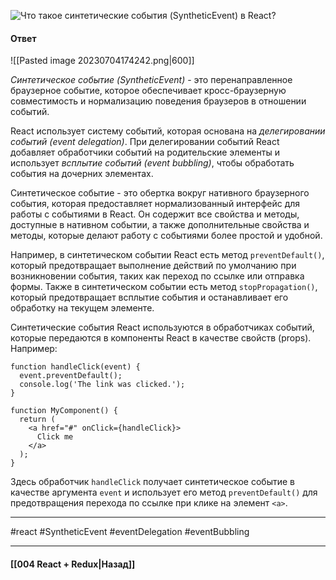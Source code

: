 ![Что такое синтетические события (SyntheticEvent) в React?](https://youtu.be/DgevxmyzymQ?t=235)

#### Ответ

![[Pasted image 20230704174242.png|600]]

*Синтетическое событие (SyntheticEvent)* - это перенаправленное браузерное событие, которое обеспечивает кросс-браузерную совместимость и нормализацию поведения браузеров в отношении событий.

React использует систему событий, которая основана на *делегировании событий (event delegation)*. При делегировании событий React добавляет обработчики событий на родительские элементы и использует *всплытие событий (event bubbling)*, чтобы обработать события на дочерних элементах.

Синтетическое событие - это обертка вокруг нативного браузерного события, которая предоставляет нормализованный интерфейс для работы с событиями в React. Он содержит все свойства и методы, доступные в нативном событии, а также дополнительные свойства и методы, которые делают работу с событиями более простой и удобной.

Например, в синтетическом событии React есть метод `preventDefault()`, который предотвращает выполнение действий по умолчанию при возникновении события, таких как переход по ссылке или отправка формы. Также в синтетическом событии есть метод `stopPropagation()`, который предотвращает всплытие события и останавливает его обработку на текущем элементе.

Синтетические события React используются в обработчиках событий, которые передаются в компоненты React в качестве свойств (props). Например:

```
function handleClick(event) {
  event.preventDefault();
  console.log('The link was clicked.');
}

function MyComponent() {
  return (
    <a href="#" onClick={handleClick}>
      Click me
    </a>
  );
}
```

Здесь обработчик `handleClick` получает синтетическое событие в качестве аргумента `event` и использует его метод `preventDefault()` для предотвращения перехода по ссылке при клике на элемент `<a>`.

____
#react #SyntheticEvent #eventDelegation #eventBubbling

____

#### [[004 React + Redux|Назад]]